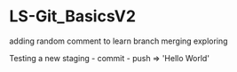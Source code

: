 # LS-Git_BasicsV2
adding random comment to learn branch merging
exploring

Testing a new staging - commit - push => 'Hello World' 
